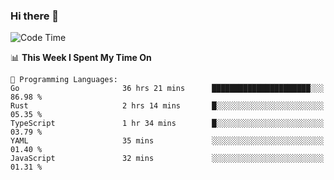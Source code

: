 ### Hi there 👋

<!--
**CrazyCollin/crazycollin** is a ✨ _special_ ✨ repository because its `README.md` (this file) appears on your GitHub profile.

Here are some ideas to get you started:

- 🔭 I’m currently working on ...
- 🌱 I’m currently learning ...
- 👯 I’m looking to collaborate on ...
- 🤔 I’m looking for help with ...
- 💬 Ask me about ...
- 📫 How to reach me: ...
- 😄 Pronouns: ...
- ⚡ Fun fact: ...
-->

<!--START_SECTION:waka-->
![Code Time](http://img.shields.io/badge/Code%20Time-851%20hrs%202%20mins-blue)

📊 **This Week I Spent My Time On** 

```text
💬 Programming Languages: 
Go                       36 hrs 21 mins      ██████████████████████░░░   86.98 % 
Rust                     2 hrs 14 mins       █░░░░░░░░░░░░░░░░░░░░░░░░   05.35 % 
TypeScript               1 hr 34 mins        █░░░░░░░░░░░░░░░░░░░░░░░░   03.79 % 
YAML                     35 mins             ░░░░░░░░░░░░░░░░░░░░░░░░░   01.40 % 
JavaScript               32 mins             ░░░░░░░░░░░░░░░░░░░░░░░░░   01.31 % 
```


<!--END_SECTION:waka-->
